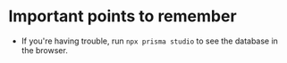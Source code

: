 # Important points to remember
- If you're having trouble, run ```npx prisma studio``` to see the database in the browser.